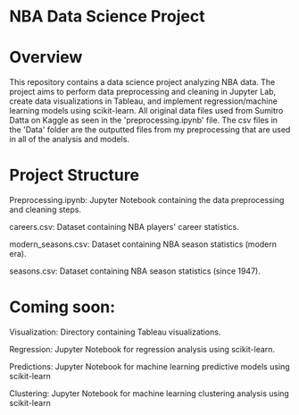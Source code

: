 # NBA Data Science Project

# Overview
This repository contains a data science project analyzing NBA data. The project aims to perform data preprocessing and cleaning in Jupyter Lab, create data visualizations in Tableau, and implement regression/machine learning models using scikit-learn.
All original data files used from Sumitro Datta on Kaggle as seen in the 'preprocessing.ipynb' file. The csv files in the 'Data' folder are the outputted files from my preprocessing that are used in all of the analysis and models. 

# Project Structure
Preprocessing.ipynb: Jupyter Notebook containing the data preprocessing and cleaning steps.

careers.csv: Dataset containing NBA players' career statistics.

modern_seasons.csv: Dataset containing NBA season statistics (modern era).

seasons.csv: Dataset containing NBA season statistics (since 1947).

# Coming soon:
Visualization: Directory containing Tableau visualizations.

Regression: Jupyter Notebook for regression analysis using scikit-learn.

Predictions: Jupyter Notebook for machine learning predictive models using scikit-learn

Clustering: Jupyter Notebook for machine learning clustering analysis using scikit-learn
